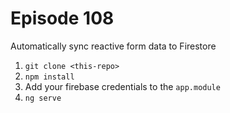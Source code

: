 # Episode 108

Automatically sync reactive form data to Firestore


1. `git clone <this-repo>` 
2. `npm install`
3.  Add your firebase credentials to the `app.module`
4. `ng serve`

